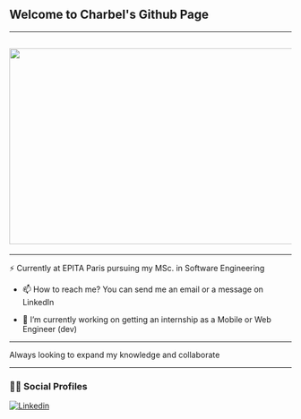 <h2 align='left'>Welcome to Charbel's Github Page</h2>
<hr>
<h2><img src="https://i.pinimg.com/originals/30/2b/f8/302bf8c7124220acc03e17fbaaf3c47b.jpg" width="550px" height="350px"></h2>
<hr>

⚡ Currently at EPITA Paris pursuing my MSc. in Software Engineering

- 📫 How to reach me?
 You can send me an email or a message on LinkedIn 

- 🔭 I’m currently working on
 getting an internship as a Mobile or Web Engineer (dev)




<hr>

Always looking to expand my knowledge and collaborate

<hr>
<h3 align='left'>👨‍💻 Social Profiles</h3>

<div align='left'>

[![Linkedin](https://img.shields.io/badge/linkedin-%230077B5.svg?&style=for-the-badge&logo=linkedin&logoColor=white)](https://www.linkedin.com/in/charbel-tabet-56b860206/)

</div>



